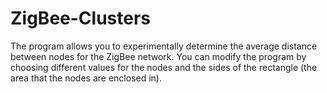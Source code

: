 # ZigBee-Clusters
The program allows you to experimentally determine the average distance between nodes for the ZigBee network.
You can modify the program by choosing different values for the nodes and the sides of the rectangle (the area that the nodes are enclosed in).
